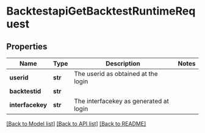 # BacktestapiGetBacktestRuntimeRequest

## Properties
Name | Type | Description | Notes
------------ | ------------- | ------------- | -------------
**userid** | **str** | The userid as obtained at the login | 
**backtestid** | **str** |  | 
**interfacekey** | **str** | The interfacekey as generated at login | 

[[Back to Model list]](../README.md#documentation-for-models) [[Back to API list]](../README.md#documentation-for-api-endpoints) [[Back to README]](../README.md)

